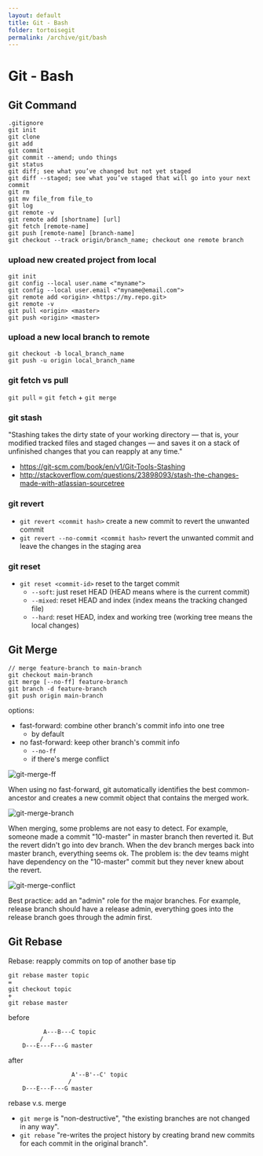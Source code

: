 ```yaml
---
layout: default
title: Git - Bash
folder: tortoisegit
permalink: /archive/git/bash
---
```


# Git - Bash

## Git Command

~~~ shell
.gitignore
git init
git clone
git add
git commit
git commit --amend; undo things
git status
git diff; see what you’ve changed but not yet staged
git diff --staged; see what you’ve staged that will go into your next commit
git rm
git mv file_from file_to
git log
git remote -v
git remote add [shortname] [url]
git fetch [remote-name]
git push [remote-name] [branch-name]
git checkout --track origin/branch_name; checkout one remote branch
~~~

### upload new created project from local

~~~ shell
git init
git config --local user.name <"myname">
git config --local user.email <"myname@email.com">
git remote add <origin> <https://my.repo.git>
git remote -v
git pull <origin> <master>
git push <origin> <master>
~~~

### upload a new local branch to remote

~~~ shell
git checkout -b local_branch_name
git push -u origin local_branch_name
~~~

### git fetch vs pull

`git pull` = `git fetch` + `git merge`

### git stash

"Stashing takes the dirty state of your working directory — that is, your modified tracked files and staged changes — and saves it on a stack of unfinished changes that you can reapply at any time."

- https://git-scm.com/book/en/v1/Git-Tools-Stashing
- http://stackoverflow.com/questions/23898093/stash-the-changes-made-with-atlassian-sourcetree

### git revert

- `git revert <commit hash>` create a new commit to revert the unwanted commit
- `git revert --no-commit <commit hash>` revert the unwanted commit and leave the changes in the staging area

### git reset

- `git reset <commit-id>` reset to the target commit
  - `--soft`: just reset HEAD (HEAD means where is the current commit)
  - `--mixed`: reset HEAD and index (index means the tracking changed file)
  - `--hard`: reset HEAD, index and working tree (working tree means the local changes)

## Git Merge 

~~~ shell
// merge feature-branch to main-branch
git checkout main-branch
git merge [--no-ff] feature-branch
git branch -d feature-branch
git push origin main-branch
~~~

options: 
- fast-forward: combine other branch's commit info into one tree
  - by default
- no fast-forward: keep other branch's commit info
  - `--no-ff`
  - if there's merge conflict

![git-merge-ff](git-merge-ff.PNG)

When using no fast-forward, git automatically identifies the best common-ancestor 
and creates a new commit object that contains the merged work.

![git-merge-branch](git-merge-branch.png)

When merging, some problems are not easy to detect. For example, someone made a commit "10-master" in master branch then reverted it. 
But the revert didn't go into dev branch. When the dev branch merges back into master branch, everything seems ok. 
The problem is: the dev teams might have dependency on the "10-master" commit but they never knew about the revert.

![git-merge-conflict](git-merge-conflict.PNG)

Best practice: add an "admin" role for the major branches. For example, release branch should have a release admin, 
everything goes into the release branch goes through the admin first.

## Git Rebase

Rebase: reapply commits on top of another base tip

```
git rebase master topic
=
git checkout topic
+
git rebase master
```

before

```
          A---B---C topic
         /
    D---E---F---G master
```

after

```
                  A'--B'--C' topic
                 /
    D---E---F---G master
```

rebase v.s. merge
- `git merge` is "non-destructive", "the existing branches are not changed in any way".
- `git rebase` "re-writes the project history by creating brand new commits for each commit in the original branch".
